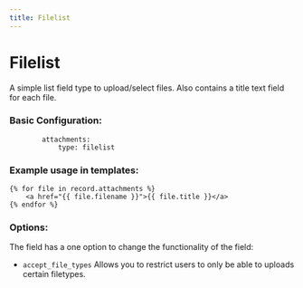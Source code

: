 ```yaml
---
title: Filelist
---
```

Filelist
=========

A simple list field type to upload/select files. Also contains a title text
field for each file.

### Basic Configuration:

```
        attachments:
            type: filelist
```

### Example usage in templates:

```
{% for file in record.attachments %}
    <a href="{{ file.filename }}">{{ file.title }}</a>
{% endfor %}
```

### Options:

The field has a one option to change the functionality of the field:

* `accept_file_types` Allows you to restrict users to only be able to uploads
  certain filetypes.
